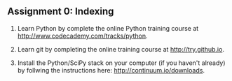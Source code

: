 ## Assignment 0: Indexing

1. Learn Python by complete the online Python training course at <http://www.codecademy.com/tracks/python>.

2. Learn git by completing the online training course at <http://try.github.io>.

3. Install the Python/SciPy stack on your computer (if you haven't already) by follwing the instructions here: <http://continuum.io/downloads>.
